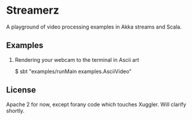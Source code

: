 # Streamerz

A playground of video processing examples in Akka streams and Scala.



## Examples

1.  Rendering your webcam to the terminal in Ascii art

    $ sbt "examples/runMain examples.AsciiVideo"


## License

Apache 2 for now, except forany code which touches Xuggler.  Will clarify shortly.
